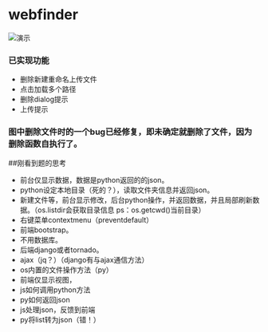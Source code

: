 # webfinder
![演示](http://s1.momo.moda/2015/05/30/9232fe81225bcaef853ae32870a2b0fe.gif)
### 已实现功能
* 删除新建重命名上传文件
* 点击加载多个路径
* 删除dialog提示
* 上传提示
### 图中删除文件时的一个bug已经修复，即未确定就删除了文件，因为删除函数自执行了。
##刚看到题的思考
* 前台仅显示数据，数据是python返回的的json。
* python设定本地目录（死的？），读取文件夹信息并返回json。
* 新建文件等，前台显示修改，后台python操作，并返回数据，并且局部刷新数据。（os.listdir会获取目录信息  ps：os.getcwd()当前目录）
* 右键菜单contextmenu（preventdefault）
* 前端bootstrap。
* 不用数据库。
* 后端django或者tornado。
* ajax（jq？）（django有与ajax通信方法）
* os内置的文件操作方法（py）
* 前端仅显示视图，
* js如何调用python方法
* py如何返回json
* js处理json，反馈到前端
* py将list转为json（错！）
